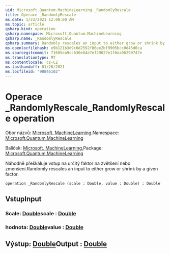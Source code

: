 ```yaml
---
uid: Microsoft.Quantum.MachineLearning._RandomlyRescale
title: Operace _RandomlyRescale
ms.date: 1/23/2021 12:00:00 AM
ms.topic: article
qsharp.kind: operation
qsharp.namespace: Microsoft.Quantum.MachineLearning
qsharp.name: _RandomlyRescale
qsharp.summary: Randomly rescales an input to either grow or shrink by a given factor.
ms.openlocfilehash: e9b121b3d9c6d2592f86ee2bf9905bcc0d45d0ca
ms.sourcegitcommit: 71605ea9cc630e84e7ef29027e1f0ea06299747e
ms.translationtype: MT
ms.contentlocale: cs-CZ
ms.lasthandoff: 01/26/2021
ms.locfileid: "98846102"
---
```

# <a name="_randomlyrescale-operation"></a><span data-ttu-id="499fd-102">Operace _RandomlyRescale</span><span class="sxs-lookup"><span data-stu-id="499fd-102">_RandomlyRescale operation</span></span>

<span data-ttu-id="499fd-103">Obor názvů: [Microsoft. MachineLearning.](xref:Microsoft.Quantum.MachineLearning)</span><span class="sxs-lookup"><span data-stu-id="499fd-103">Namespace: [Microsoft.Quantum.MachineLearning](xref:Microsoft.Quantum.MachineLearning)</span></span>

<span data-ttu-id="499fd-104">Balíček: [Microsoft. MachineLearning.](https://nuget.org/packages/Microsoft.Quantum.MachineLearning)</span><span class="sxs-lookup"><span data-stu-id="499fd-104">Package: [Microsoft.Quantum.MachineLearning](https://nuget.org/packages/Microsoft.Quantum.MachineLearning)</span></span>


<span data-ttu-id="499fd-105">Náhodně přeškáluje vstup na určitý faktor na zvětšení nebo zmenšení.</span><span class="sxs-lookup"><span data-stu-id="499fd-105">Randomly rescales an input to either grow or shrink by a given factor.</span></span>

```qsharp
operation _RandomlyRescale (scale : Double, value : Double) : Double
```


## <a name="input"></a><span data-ttu-id="499fd-106">Vstup</span><span class="sxs-lookup"><span data-stu-id="499fd-106">Input</span></span>

### <a name="scale--double"></a><span data-ttu-id="499fd-107">Scale: [Double](xref:microsoft.quantum.lang-ref.double)</span><span class="sxs-lookup"><span data-stu-id="499fd-107">scale : [Double](xref:microsoft.quantum.lang-ref.double)</span></span>




### <a name="value--double"></a><span data-ttu-id="499fd-108">hodnota: [Double](xref:microsoft.quantum.lang-ref.double)</span><span class="sxs-lookup"><span data-stu-id="499fd-108">value : [Double](xref:microsoft.quantum.lang-ref.double)</span></span>





## <a name="output--double"></a><span data-ttu-id="499fd-109">Výstup: [Double](xref:microsoft.quantum.lang-ref.double)</span><span class="sxs-lookup"><span data-stu-id="499fd-109">Output : [Double](xref:microsoft.quantum.lang-ref.double)</span></span>

